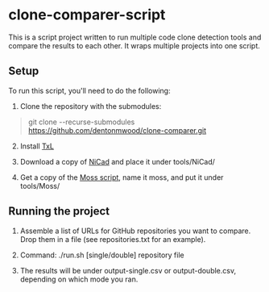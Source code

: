 # clone-comparer-script

This is a script project written to run multiple code clone detection tools and compare the results to each other. It wraps multiple projects into one script.

## Setup

To run this script, you'll need to do the following:

1. Clone the repository with the submodules:

> git clone --recurse-submodules https://github.com/dentonmwood/clone-comparer.git

2. Install [TxL](https://www.txl.ca/txl-index.html)

3. Download a copy of [NiCad](https://www.txl.ca/txl-nicaddownload.html) and place it under tools/NiCad/

4. Get a copy of the [Moss script](https://theory.stanford.edu/~aiken/moss/), name it moss, and put it under tools/Moss/

## Running the project

1. Assemble a list of URLs for GitHub repositories you want to compare. Drop them in a file (see repositories.txt for an example).

2. Command: ./run.sh [single/double] repository file

3. The results will be under output-single.csv or output-double.csv, depending on which mode you ran.